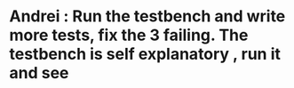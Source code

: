 # Andrei : Run the testbench and write more tests, fix the 3 failing. The testbench is self explanatory , run it and see
